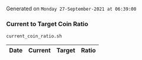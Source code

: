 Generated on `Monday 27-September-2021 at 06:39:00`

### Current to Target Coin Ratio
`current_coin_ratio.sh`

Date|Current|Target|Ratio
---|---|---|---
